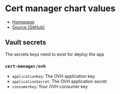 # Cert manager chart values

- [Homepage](https://cert-manager.io/)
- [Source (GitHub)](https://github.com/cert-manager/cert-manager/tree/master/deploy/charts/cert-manager)

## Vault secrets

The secrets keys need to exist for deploy the app

### `cert-manager/ovh`

- `applicationKey`: The OVH application key.
- `applicationSecret`: The OVH application secret
- `consumerKey`: Your OVH consumer key
